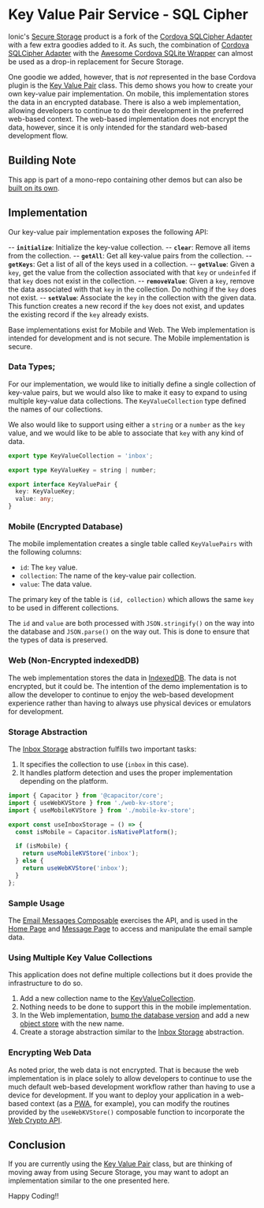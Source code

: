 # Key Value Pair Service - SQL Cipher

Ionic's [Secure Storage](https://ionic.io/docs/secure-storage) product is a fork of the [Cordova SQLCipher Adapter](https://github.com/storesafe/cordova-sqlcipher-adapter) with a few extra goodies added to it.
As such, the combination of [Cordova SQLCipher Adapter](https://github.com/storesafe/cordova-sqlcipher-adapter) with the [Awesome Cordova SQLite Wrapper](https://danielsogl.gitbook.io/awesome-cordova-plugins/sqlite)
can almost be used as a drop-in replacement for Secure Storage.

One goodie we added, however, that is _not_ represented in the base Cordova plugin is the [Key Value Pair](https://ionic.io/docs/secure-storage/key-value) class. This demo shows you how to create your own
key-value pair implementation. On mobile, this implementation stores the data in an encrypted database. There is also a web implementation, allowing developers to continue to do their
development in the preferred web-based context. The web-based implementation does not encrypt the data, however, since it is only intended for the standard web-based development flow.

## Building Note

This app is part of a mono-repo containing other demos but can also be [built on its own](../../README.md#build-a-stand-alone-project).

## Implementation

Our key-value pair implementation exposes the following API:

-- **`initialize`**: Initialize the key-value collection.
-- **`clear`**: Remove all items from the collection.
-- **`getAll`**: Get all key-value pairs from the collection.
-- **`getKeys`**: Get a list of all of the keys used in a collection.
-- **`getValue`**: Given a `key`, get the value from the collection associated with that `key` or `undeinfed` if that `key` does not exist in the collection.
-- **`removeValue`**: Given a `key`, remove the data associated with that `key` in the collection. Do nothing if the `key` does not exist.
-- **`setValue`**: Associate the `key` in the collection with the given data. This function creates a new record if the `key` does not exist, and updates the existing record if the `key` already exists.

Base implementations exist for Mobile and Web. The Web implementation is intended for development and is not secure. The Mobile implementation is secure.

### Data Types;

For our implementation, we would like to initially define a single collection of key-value pairs, but we would also like to make it easy to expand to using multiple key-value
data collections. The `KeyValueCollection` type defined the names of our collections.

We also would like to support using either a `string` or a `number` as the `key` value, and we would like to be able to associate that `key` with any kind of data.

```typescript
export type KeyValueCollection = 'inbox';

export type KeyValueKey = string | number;

export interface KeyValuePair {
  key: KeyValueKey;
  value: any;
}
```

### Mobile (Encrypted Database)

The mobile implementation creates a single table called `KeyValuePairs` with the following columns:

- `id`: The `key` value.
- `collection`: The name of the key-value pair collection.
- `value`: The data value.

The primary key of the table is `(id, collection)` which allows the same `key` to be used in different collections.

The `id` and `value` are both processed with `JSON.stringify()` on the way into the database and `JSON.parse()` on the way out. This is done to ensure that the types of data is preserved.

### Web (Non-Encrypted indexedDB)

The web implementation stores the data in [IndexedDB](https://developer.mozilla.org/en-US/docs/Web/API/IndexedDB_API). The data is not encrypted, but it could be. The intention of the demo
implementation is to allow the developer to continue to enjoy the web-based development experience rather than having to always use physical devices or emulators for development.

### Storage Abstraction

The [Inbox Storage](./src/composables/inbox-storage.ts) abstraction fulfills two important tasks:

1. It specifies the collection to use (`inbox` in this case).
1. It handles platform detection and uses the proper implementation depending on the platform.

```typescript
import { Capacitor } from '@capacitor/core';
import { useWebKVStore } from './web-kv-store';
import { useMobileKVStore } from './mobile-kv-store';

export const useInboxStorage = () => {
  const isMobile = Capacitor.isNativePlatform();

  if (isMobile) {
    return useMobileKVStore('inbox');
  } else {
    return useWebKVStore('inbox');
  }
};
```

### Sample Usage

The [Email Messages Composable](./src/composables/email-messages.ts) exercises the API, and is used in the [Home Page](./src/views/HomePage.vue) and [Message Page](./src/views/ViewMessagePage.vue)
to access and manipulate the email sample data.

### Using Multiple Key Value Collections

This application does not define multiple collections but it does provide the infrastructure to do so.

1. Add a new collection name to the [KeyValueCollection](./src/composables/kv-types.ts#L1).
1. Nothing needs to be done to support this in the mobile implementation.
1. In the Web implementation, [bump the database version](./src/composables/web-kv-store.ts#L4) and add a new [object store](./src/composables/web-kv-store.ts#L9) with the new name.
1. Create a storage abstraction similar to the [Inbox Storage](./src/composables/inbox-storage.ts) abstraction.

### Encrypting Web Data

As noted prior, the web data is not encrypted. That is because the web implementation is in place solely to allow developers to continue to use the much default web-based development
workflow rather than having to use a device for development. If you want to deploy your application in a web-based context (as a [PWA](https://developer.mozilla.org/en-US/docs/Web/Progressive_web_apps), for example),
you can modify the routines provided by the `useWebKVStore()` composable function to incorporate the [Web Crypto API](https://developer.mozilla.org/en-US/docs/Web/API/Web_Crypto_API).

## Conclusion

If you are currently using the [Key Value Pair](https://ionic.io/docs/secure-storage/key-value) class, but are thinking of moving away from using Secure Storage, you may want to adopt an implementation
similar to the one presented here.

Happy Coding!!
